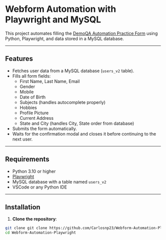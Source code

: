 # Webform Automation with Playwright and MySQL

This project automates filling the [DemoQA Automation Practice Form](https://demoqa.com/automation-practice-form) using Python, Playwright, and data stored in a MySQL database.

---

## Features

- Fetches user data from a MySQL database (`users_v2` table).
- Fills all form fields:
  - First Name, Last Name, Email
  - Gender
  - Mobile
  - Date of Birth
  - Subjects (handles autocomplete properly)
  - Hobbies
  - Profile Picture
  - Current Address
  - State and City (handles City, State order from database)
- Submits the form automatically.
- Waits for the confirmation modal and closes it before continuing to the next user.

---

## Requirements

- Python 3.10 or higher
- [Playwright](https://playwright.dev/python/)
- MySQL database with a table named `users_v2`
- VSCode or any Python IDE

---

## Installation

1. **Clone the repository**:

```bash
git clone git clone https://github.com/Carlosnp23/Webform-Automation-Playwright_V2.git
cd Webform-Automation-Playwright
